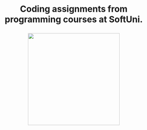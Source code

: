 # <p align="center"> Coding assignments from</br> programming courses at SoftUni. <p>

<p align="center">
  
  <img src="https://upload.wikimedia.org/wikipedia/commons/7/76/Logo_Software_University_%28SoftUni%29_-_blue.png" width="300" height="300" />
</p>
<br/>
<br/>
<br/>



